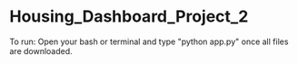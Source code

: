 # Housing_Dashboard_Project_2

To run:
Open your bash or terminal and type "python app.py" once all files are downloaded.

